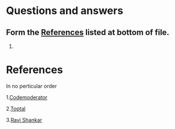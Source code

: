 # Questions and answers 
## Form the [References](#references) listed at bottom of file.

1. 

# References

In no perticular order

1.[Codemoderator](https://www.codementor.io/ios/tutorial/ios-interview-tips-questions-answers-objective-c "Codemoderator")

2.[Toptal](https://www.toptal.com/ios/interview-questions "Toptal")

3.[Ravi Shankar](http://rshankar.com/ "Ravi Shankar")
